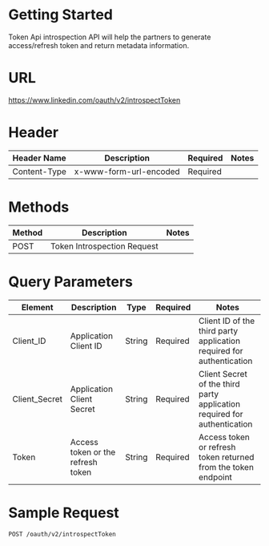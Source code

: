 # Getting Started

Token Api introspection API will help the partners to generate access/refresh token and return metadata information. 

# URL 

https://www.linkedin.com/oauth/v2/introspectToken

# Header

| Header Name  | Description            | Required | Notes |
| ------------ | ---------------------- | -------- | ----- |
| Content-Type | x-www-form-url-encoded | Required |       |

# Methods

| Method | Description                 | Notes |
| ------ | --------------------------- | ----- |
| POST   | Token Introspection Request |       |

# Query Parameters

| Element   | Description           | Type   | Required | Notes                                                        |
| --------- | --------------------- | ------ | -------- | ------------------------------------------------------------ |
| Client_ID | Application Client ID | String | Required | Client ID of the third party application required for authentication |
| Client_Secret | Application Client Secret | String | Required | Client Secret of the third party application required for authentication |
| Token | Access token or the refresh token | String | Required | Access token or refresh token returned from the token endpoint |

# Sample Request
 ``` 
 POST /oauth/v2/introspectToken
 
 ```





